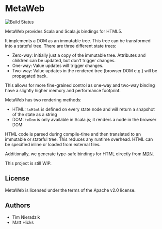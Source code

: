 # MetaWeb
[![Build Status](https://travis-ci.org/MetaStack-pl/MetaWeb.svg)](https://travis-ci.org/MetaStack-pl/MetaWeb)

MetaWeb provides Scala and Scala.js bindings for HTML5.

It implements a DOM as an immutable tree. This tree can be transformed into a stateful tree. There are three different state trees:

- Zero-way: Initially just a copy of the immutable tree. Attributes and children can be updated, but don't trigger changes.
- One-way: Value updates will trigger changes.
- Two-way: Value updates in the rendered tree (browser DOM e.g.) will be propagated back.

This allows for more fine-grained control as one-way and two-way binding have a slightly higher memory and performance footprint.

MetaWeb has two rendering methods:

- HTML: ``toHtml`` is defined on every state node and will return a snapshot of the state as a string
- DOM: ``toDom`` is only available in Scala.js; it renders a node in the browser DOM

HTML code is parsed during compile-time and then translated to an immutable or stateful tree. This reduces any runtime overhead. HTML can be specified inline or loaded from external files.

Additionally, we generate type-safe bindings for HTML directly from [MDN](https://developer.mozilla.org/en-US/docs/Web/HTML/Element).

This project is still WIP.

## License
MetaWeb is licensed under the terms of the Apache v2.0 license.

## Authors
* Tim Nieradzik
* Matt Hicks
